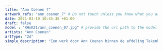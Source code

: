 ```yaml
---
title: "Ann Coenen 7"
artwork_refs: "ann_coenen_7" # Do not touch unless you know what you are doing
date: 2021-03-19 10:45:38 +01:00
draft: false
model : "RHoK21/ann_coenen_07.jpg" # provide the url path to the model
artists: "Ann Coenen"
artType: "2d"
simple_description: "Een werk door Ann Coenen binnen de afdeling Tekenkunst.<br><br><br><br> Een project gerealiseerd door Dirk Derom in opdracht van het <a href='https://www.sdko.brussels'>SDKO</a> en met steun van de <a href='https://www.vgc.be/wie-zijn-wij/actief-beleid-brussel/onderwijs'>VGC</a>."
---
```

